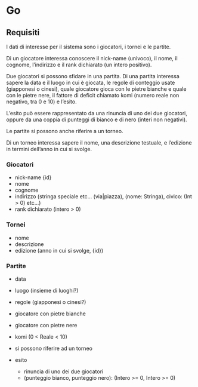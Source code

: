 # Go

## Requisiti

I dati di interesse per il sistema sono i giocatori, i tornei e le partite.

Di un giocatore interessa conoscere il nick-name (univoco), il nome, il cognome, l’indirizzo e il rank dichiarato (un intero positivo).

Due giocatori si possono sfidare in una partita. Di una partita interessa sapere la data e il luogo in cui è giocata, le regole di conteggio usate (giapponesi o cinesi), quale giocatore gioca con le pietre bianche e quale con le pietre nere, il fattore di deficit chiamato komi (numero reale non negativo, tra 0 e 10) e l’esito. 

L’esito può essere rappresentato da una rinuncia di uno dei due giocatori, oppure da una coppia di punteggi di bianco e di nero (interi non negativi).

Le partite si possono anche riferire a un torneo.

Di un torneo interessa sapere il nome, una descrizione testuale, e l’edizione in termini dell’anno in cui si svolge.

### Giocatori

- nick-name {id}
- nome
- cognome
- indirizzo (stringa speciale etc... (via|piazza), (nome: Stringa), civico: (Int > 0) etc...)
- rank dichiarato (intero > 0)

### Tornei

- nome
- descrizione
- edizione (anno in cui si svolge, {id})

### Partite

- data
- luogo (insieme di luoghi?)
- regole (giapponesi o cinesi?)
- giocatore con pietre bianche 
- giocatore con pietre nere
- komi (0 < Reale < 10)

- si possono riferire ad un torneo

- esito
    - rinuncia di uno dei due giocatori
    - (punteggio bianco, punteggio nero): (Intero >= 0, Intero >= 0)

